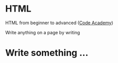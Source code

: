 # HTML
HTML from beginner to advanced ([Code Academy](https://www.codecademy.com/learn))

Write anything on a page by writing 
<h1>
Write something ...
</h1>

